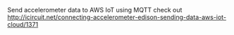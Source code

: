 Send accelerometer data to AWS IoT using MQTT
check out http://icircuit.net/connecting-accelerometer-edison-sending-data-aws-iot-cloud/1371